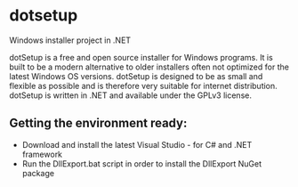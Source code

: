 # dotsetup
Windows installer project in .NET

dotSetup is a free and open source installer for Windows programs. 
It is built to be a modern alternative to older installers often not optimized for the latest Windows OS versions. 
dotSetup is  designed to be as small and flexible as possible and is therefore very suitable for internet distribution. 
dotSetup is written in .NET and available under the GPLv3 license.

## Getting the environment ready:
* Download and install the latest Visual Studio - for C# and .NET framework
* Run the DllExport.bat script in order to install the DllExport NuGet package
